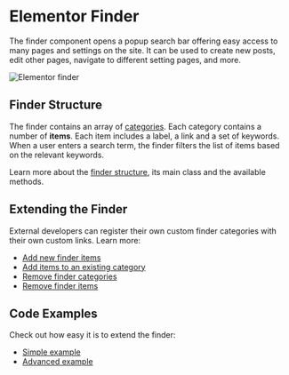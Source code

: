 # Elementor Finder

<Badge type="tip" vertical="top" text="Elementor Core" /> <Badge type="warning" vertical="top" text="Basic" />

The finder component opens a popup search bar offering easy access to many pages and settings on the site. It can be used to create new posts, edit other pages, navigate to different setting pages, and more.

![Elementor finder](/assets/img/elementor-finder.png)

## Finder Structure

The finder contains an array of [categories](/finder/finder-categories). Each category contains a number of **items**. Each item includes a label, a link and a set of keywords. When a user enters a search term, the finder filters the list of items based on the relevant keywords.

Learn more about the [finder structure](/finder/finder-structure), its main class and the available methods.

## Extending the Finder

External developers can register their own custom finder categories with their own custom links. Learn more:

* [Add new finder items](/finder/add-new-finder-items)
* [Add items to an existing category](/finder/add-items-to-existing-category)
* [Remove finder categories](/finder/remove-finder-categories)
* [Remove finder items](/finder/remove-finder-items)

## Code Examples

Check out how easy it is to extend the finder:

* [Simple example](/finder/simple-example)
* [Advanced example](/finder/advanced-example)
